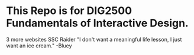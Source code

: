 # This Repo is for DIG2500 Fundamentals of Interactive Design.
3 more websites
SSC Raider
"I don't want a meaningful life lesson, I just want an ice cream."
-Bluey

